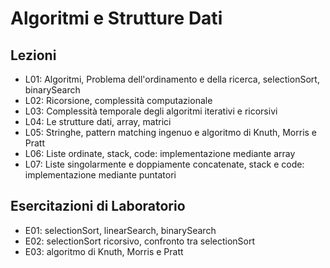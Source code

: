 # Algoritmi e Strutture Dati

## Lezioni
  - L01: Algoritmi, Problema dell'ordinamento e della ricerca, selectionSort, binarySearch
  - L02: Ricorsione, complessità computazionale
  - L03: Complessità temporale degli algoritmi iterativi e ricorsivi
  - L04: Le strutture dati, array, matrici
  - L05: Stringhe, pattern matching ingenuo e algoritmo di Knuth, Morris e Pratt
  - L06: Liste ordinate, stack, code: implementazione mediante array
  - L07: Liste singolarmente e doppiamente concatenate, stack e code: implementazione mediante puntatori

## Esercitazioni di Laboratorio
  - E01: selectionSort, linearSearch, binarySearch
  - E02: selectionSort ricorsivo, confronto tra selectionSort
  - E03: algoritmo di Knuth, Morris e Pratt
